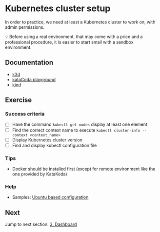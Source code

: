 # Kubernetes cluster setup

In order to practice, we need at least a Kubernetes cluster to work on, with admin permissions.

:bulb: Before using a real environment, that may come with a price and a professional procedure, it is easier to start small with a sandbox environment.

## Documentation

- [k3d](https://k3d.io/)
- [kataCoda playground](https://www.katacoda.com/courses/kubernetes/playground)
- [kind](https://kind.sigs.k8s.io/)

## Exercise

### Success criteria

- [ ] Have the command `kubectl get nodes` display at least one element
- [ ] Find the correct context name to execute `kubectl cluster-info --context <context_name>`
- [ ] Display Kubernetes cluster version
- [ ] Find and display kubectl configuration file

### Tips

- Docker should be installed first (except for remote environment like the one provided by KataKoda)

### Help

- Samples: [Ubuntu based configuration](../0-help/ubuntu-based-configuration.md)

## Next

Jump to next section: [3. Dashboard](../3-dashboard/dashboard.md)
